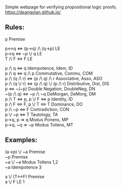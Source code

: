 Simple webpage for verifying propositional logic proofs. https://deangolan.github.io/

## Rules:
p Premise

p<->q <=> (p->q) /\ (q->p) LE <br>
p->q <=> ~p \\/ q LE <br>
T /\ F <=> F LE

p /\ q <=> q Idempotence, Idem, ID <br>
p /\ q <=> q /\ p Commutative, Commu, COM <br>
p /\ (q /\ r) <=> (p /\ q) /\ r Associative, Asso, ASO <br>
p /\ (q \\/ r) <=> (p /\ q) \\/ (p /\ r) Distributive, Dist, DIS <br>
p <=> ~(~p) Double Negation, DoubleNeg, DN <br>
~(p /\ q) <=> ~p /\ ~q DeMorgan, DeMorg, DM <br>
p /\ T <=> p, p \\/ F <=> p Identity, ID <br>
p /\ F <=> F, p \\/ T <=> T Dominance, DO <br>
p /\ ~p <=> F Contradiction, CON <br>
p \\/ ~p <=> T Tautology, TA <br>
p->q, p => q Modus Ponens, MP <br>
p->q, ~q => ~p Modus Tollens, MT

## Examples:
(a->p) \\/ ~a Premise <br>
~p Premise <br>
~a \\/ ~a Modus Tollens 1,2 <br>
~a Idempotence 3

a \\/ (T<->F) Premise <br>
a \\/ F LE 1
